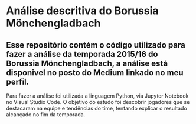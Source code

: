# Análise descritiva do Borussia Mönchengladbach

## Esse repositório contém o código utilizado para fazer a análise da temporada 2015/16 do Borussia Mönchengladbach, a análise está disponivel no posto do Medium linkado no meu perfil.

Para fazer a análise foi utilizada a linguagem Python, via Jupyter Notebook no Visual Studio Code. O objetivo do estudo foi descobrir jogadores que se destacaram na equipe e tendências do time, tentando explicar o resultado alcançado no fim da temporada.
